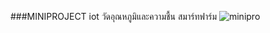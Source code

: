 ###MINIPROJECT iot วัดอุณหภูมิและความชื้น สมาร์ทฟาร์ม
![minipro](https://user-images.githubusercontent.com/30243550/29305620-da1608ba-81c3-11e7-8fa7-b807d8ed304f.jpg)

